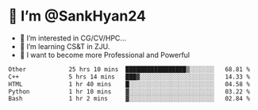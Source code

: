 # 👋 I’m @SankHyan24

- 👀 I’m interested in CG/CV/HPC...
- 🌱 I’m learning CS&T in ZJU.
- 💞️ I want to become more Professional and Powerful


<!---
SankHyan24/SankHyan24 is a ✨ special ✨ repository because its `README.md` (this file) appears on your GitHub profile.
You can click the Preview link to take a look at your changes.
--->
<!--START_SECTION:waka-->

```txt
Other            25 hrs 10 mins  █████████████████▒░░░░░░░   68.81 %
C++              5 hrs 14 mins   ███▓░░░░░░░░░░░░░░░░░░░░░   14.33 %
HTML             1 hr 40 mins    █░░░░░░░░░░░░░░░░░░░░░░░░   04.58 %
Python           1 hr 10 mins    ▓░░░░░░░░░░░░░░░░░░░░░░░░   03.22 %
Bash             1 hr 2 mins     ▓░░░░░░░░░░░░░░░░░░░░░░░░   02.84 %
```

<!--END_SECTION:waka-->
